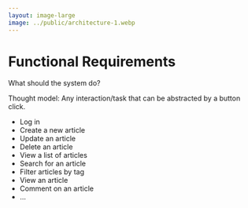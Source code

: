 ```yaml
---
layout: image-large
image: ../public/architecture-1.webp
---
```


# Functional Requirements

What should the system do?

<div class="min-w-[420px]">

Thought model: Any <span class="text-indigo-400">interaction/task</span> that can be abstracted by a <span class="text-sky-400">button click</span>.

</div>

<v-click>

- Log in
- Create a new article
- Update an article
- Delete an article
- View a list of articles
- Search for an article
- Filter articles by tag
- View an article
- Comment on an article
- ...

</v-click>
